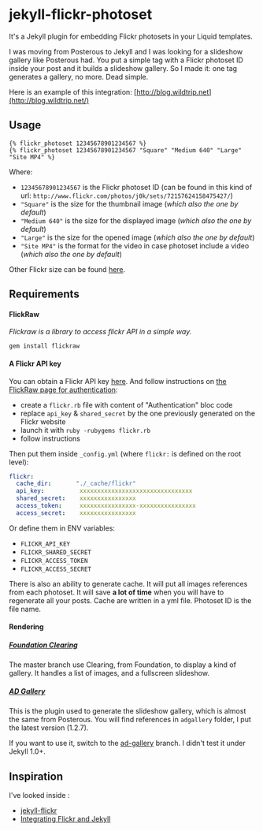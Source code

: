 # jekyll-flickr-photoset

It's a Jekyll plugin for embedding Flickr photosets in your Liquid templates.

I was moving from Posterous to Jekyll and I was looking for a slideshow gallery like Posterous had. You put a simple tag with a Flickr photoset ID inside your post and it builds a slideshow gallery. So I made it: one tag generates a gallery, no more. Dead simple.

Here is an example of this integration: [http://blog.wildtrip.net](http://blog.wildtrip.net/)

## Usage

```
{% flickr_photoset 12345678901234567 %}
{% flickr_photoset 12345678901234567 "Square" "Medium 640" "Large" "Site MP4" %}
```

Where:

- `12345678901234567` is the Flickr photoset ID (can be found in this kind of url: `http://www.flickr.com/photos/j0k/sets/72157624158475427/`)
- `"Square"` is the size for the thumbnail image (*which also the one by default*)
- `"Medium 640"` is the size for the displayed image (*which also the one by default*)
- `"Large"` is the size for the opened image (*which also the one by default*)
- `"Site MP4"` is the format for the video in case photoset include a video (*which also the one by default*)

Other Flickr size can be found [here](https://www.flickr.com/services/api/flickr.photos.getSizes.html).

## Requirements

#### FlickRaw

*Flickraw is a library to access flickr API in a simple way.*

```
gem install flickraw
```

#### A Flickr API key

You can obtain a Flickr API key [here](https://www.flickr.com/services/apps/create/).
And follow instructions on [the FlickRaw page for authentication](http://hanklords.github.io/flickraw/#label-Authentication):

  - create a `flickr.rb` file with content of "Authentication" bloc code
  - replace `api_key` & `shared_secret` by the one previously generated on the Flickr website
  - launch it with `ruby -rubygems flickr.rb`
  - follow instructions

Then put them inside `_config.yml` (where `flickr:` is defined on the root level):

```yaml
flickr:
  cache_dir:       "./_cache/flickr"
  api_key:          xxxxxxxxxxxxxxxxxxxxxxxxxxxxxxxx
  shared_secret:    xxxxxxxxxxxxxxxx
  access_token:     xxxxxxxxxxxxxxxx-xxxxxxxxxxxxxxxx
  access_secret:    xxxxxxxxxxxxxxxx
```

Or define them in ENV variables:

 - `FLICKR_API_KEY`
 - `FLICKR_SHARED_SECRET`
 - `FLICKR_ACCESS_TOKEN`
 - `FLICKR_ACCESS_SECRET`

There is also an ability to generate cache. It will put all images references from each photoset. It will save **a lot of time** when you will have to regenerate all your posts. Cache are written in a yml file. Photoset ID is the file name.

#### Rendering

##### [Foundation Clearing](http://foundation.zurb.com/docs/components/clearing.html)

The master branch use Clearing, from Foundation, to display a kind of gallery. It handles a list of images, and a fullscreen slideshow.

##### [AD Gallery](http://adgallery.codeplex.com/)

This is the plugin used to generate the slideshow gallery, which is almost the same from Posterous. You will find references in `adgallery` folder, I put the latest version (1.2.7).

If you want to use it, switch to the [ad-gallery](https://github.com/j0k3r/jekyll-flickr-photoset/tree/ad-gallery) branch. I didn't test it under Jekyll 1.0+.

## Inspiration

I've looked inside :

- [jekyll-flickr](https://github.com/cnunciato/jekyll-flickr)
- [Integrating Flickr and Jekyll](http://www.marran.com/tech/integrating-flickr-and-jekyll/)

